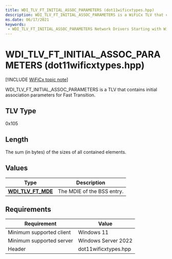 ```yaml
---
title: WDI_TLV_FT_INITIAL_ASSOC_PARAMETERS (dot11wificxtypes.hpp)
description: WDI_TLV_FT_INITIAL_ASSOC_PARAMETERS is a WiFiCx TLV that contains initial association parameters for Fast Transition.
ms.date: 06/17/2021
keywords:
 - WDI_TLV_FT_INITIAL_ASSOC_PARAMETERS Network Drivers Starting with Windows Vista
---
```


# WDI\_TLV\_FT\_INITIAL\_ASSOC\_PARAMETERS (dot11wificxtypes.hpp)

[!INCLUDE [WiFiCx topic note](../includes/wificx-version-warning.md)]


WDI\_TLV\_FT\_INITIAL\_ASSOC\_PARAMETERS is a TLV that contains initial association parameters for Fast Transition.

## TLV Type


0x105

## Length


The sum (in bytes) of the sizes of all contained elements.

## Values


| Type                                        | Description                |
|---------------------------------------------|----------------------------|
| [**WDI\_TLV\_FT\_MDE**](wdi-tlv-ft-mde.md) | The MDIE of the BSS entry. |

 

## Requirements

|Requirement|Value|
|--- |--- |
|Minimum supported client|Windows 11|
|Minimum supported server|Windows Server 2022|
|Header|dot11wificxtypes.hpp|

 

 




